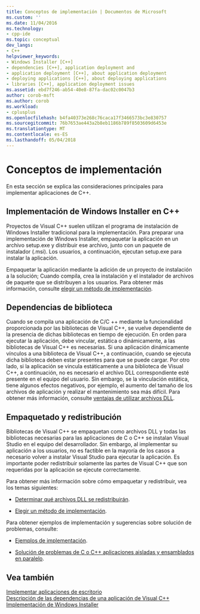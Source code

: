 ```yaml
---
title: Conceptos de implementación | Documentos de Microsoft
ms.custom: ''
ms.date: 11/04/2016
ms.technology:
- cpp-ide
ms.topic: conceptual
dev_langs:
- C++
helpviewer_keywords:
- Windows Installer [C++]
- dependencies [C++], application deployment and
- application deployment [C++], about application deployment
- deploying applications [C++], about deploying applications
- libraries [C++], application deployment issues
ms.assetid: ebd7f246-ab54-40e8-87fa-dac02c0047b3
author: corob-msft
ms.author: corob
ms.workload:
- cplusplus
ms.openlocfilehash: b4fa40373e268c76caca17f3466573bc3e830757
ms.sourcegitcommit: 76b7653ae443a2b8eb1186b789f8503609d6453e
ms.translationtype: MT
ms.contentlocale: es-ES
ms.lasthandoff: 05/04/2018
---
```

# <a name="deployment-concepts"></a>Conceptos de implementación
En esta sección se explica las consideraciones principales para implementar aplicaciones de C++.  
  
## <a name="windows-installer-deployment-in-c"></a>Implementación de Windows Installer en C++  
 Proyectos de Visual C++ suelen utilizan el programa de instalación de Windows Installer tradicional para la implementación. Para preparar una implementación de Windows Installer, empaquetar la aplicación en un archivo setup.exe y distribuir ese archivo, junto con un paquete de instalador (.msi). Los usuarios, a continuación, ejecutan setup.exe para instalar la aplicación.  
  
 Empaquetar la aplicación mediante la adición de un proyecto de instalación a la solución; Cuando compila, crea la instalación y el instalador de archivos de paquete que se distribuyen a los usuarios. Para obtener más información, consulte [elegir un método de implementación](../ide/choosing-a-deployment-method.md).  
  
## <a name="library-dependencies"></a>Dependencias de biblioteca  
 Cuando se compila una aplicación de C/C ++ mediante la funcionalidad proporcionada por las bibliotecas de Visual C++, se vuelve dependiente de la presencia de dichas bibliotecas en tiempo de ejecución. En orden para ejecutar la aplicación, debe vincular, estática o dinámicamente, a las bibliotecas de Visual C++ es necesarias. Si una aplicación dinámicamente vínculos a una biblioteca de Visual C++, a continuación, cuando se ejecuta dicha biblioteca deben estar presentes para que se puede cargar. Por otro lado, si la aplicación se vincula estáticamente a una biblioteca de Visual C++, a continuación, no es necesario el archivo DLL correspondiente esté presente en el equipo del usuario. Sin embargo, se la vinculación estática, tiene algunos efectos negativos, por ejemplo, el aumento del tamaño de los archivos de aplicación y realizar el mantenimiento sea más difícil. Para obtener más información, consulte [ventajas de utilizar archivos DLL](../build/dlls-in-visual-cpp.md#advantages-of-using-dlls).  
  
## <a name="packaging-and-redistributing"></a>Empaquetado y redistribución  
 Bibliotecas de Visual C++ se empaquetan como archivos DLL y todas las bibliotecas necesarias para las aplicaciones de C o C++ se instalan Visual Studio en el equipo del desarrollador. Sin embargo, al implementar su aplicación a los usuarios, no es factible en la mayoría de los casos a necesario volver a instalar Visual Studio para ejecutar la aplicación. Es importante poder redistribuir solamente las partes de Visual C++ que son requeridas por la aplicación se ejecute correctamente.  
  
 Para obtener más información sobre cómo empaquetar y redistribuir, vea los temas siguientes:  
  
-   [Determinar qué archivos DLL se redistribuirán](../ide/determining-which-dlls-to-redistribute.md).  
  
-   [Elegir un método de implementación](../ide/choosing-a-deployment-method.md).  
  
 Para obtener ejemplos de implementación y sugerencias sobre solución de problemas, consulte:  
  
-   [Ejemplos de implementación](../ide/deployment-examples.md).  
  
-   [Solución de problemas de C o C++ aplicaciones aisladas y ensamblados en paralelo](../build/troubleshooting-c-cpp-isolated-applications-and-side-by-side-assemblies.md).  
  
## <a name="see-also"></a>Vea también  
 [Implementar aplicaciones de escritorio](../ide/deploying-native-desktop-applications-visual-cpp.md)   
 [Descripción de las dependencias de una aplicación de Visual C++](../ide/understanding-the-dependencies-of-a-visual-cpp-application.md)   
 [Implementación de Windows Installer](http://msdn.microsoft.com/en-us/121be21b-b916-43e2-8f10-8b080516d2a0)